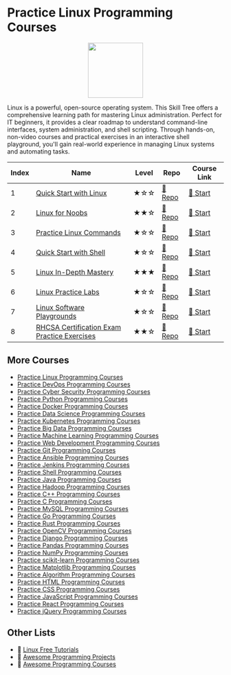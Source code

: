 # Practice Linux Programming Courses

<div align="center">
<img width="128px" src="https://file.labex.io/path/k5LXo5b82pJm.png">
</div>

Linux is a powerful, open-source operating system. This Skill Tree offers a comprehensive learning path for mastering Linux administration. Perfect for IT beginners, it provides a clear roadmap to understand command-line interfaces, system administration, and shell scripting. Through hands-on, non-video courses and practical exercises in an interactive shell playground, you'll gain real-world experience in managing Linux systems and automating tasks.

|   Index | Name                                                                                                                | Level   | Repo                                                                                | Course Link                                                                     |
|---------|---------------------------------------------------------------------------------------------------------------------|---------|-------------------------------------------------------------------------------------|---------------------------------------------------------------------------------|
|       1 | [Quick Start with Linux](https://labex.io/courses/quick-start-with-linux)                                           | ★☆☆     | [🔗 Repo](https://github.com/labex-labs/quick-start-with-linux)                      | [🚀 Start](https://labex.io/courses/quick-start-with-linux)                      |
|       2 | [Linux for Noobs](https://labex.io/courses/linux-for-noobs)                                                         | ★★☆     | [🔗 Repo](https://github.com/labex-labs/linux-for-noobs)                             | [🚀 Start](https://labex.io/courses/linux-for-noobs)                             |
|       3 | [Practice Linux Commands](https://labex.io/courses/linux-basic-commands-practice-online)                            | ★☆☆     | [🔗 Repo](https://github.com/labex-labs/linux-basic-commands-practice-online)        | [🚀 Start](https://labex.io/courses/linux-basic-commands-practice-online)        |
|       4 | [Quick Start with Shell](https://labex.io/courses/quick-start-with-shell)                                           | ★☆☆     | [🔗 Repo](https://github.com/labex-labs/quick-start-with-shell)                      | [🚀 Start](https://labex.io/courses/quick-start-with-shell)                      |
|       5 | [Linux In-Depth Mastery](https://labex.io/courses/linux-in-depth-mastery)                                           | ★★★     | [🔗 Repo](https://github.com/labex-labs/linux-in-depth-mastery)                      | [🚀 Start](https://labex.io/courses/linux-in-depth-mastery)                      |
|       6 | [Linux Practice Labs](https://labex.io/courses/linux-practice-labs)                                                 | ★☆☆     | [🔗 Repo](https://github.com/labex-labs/linux-practice-labs)                         | [🚀 Start](https://labex.io/courses/linux-practice-labs)                         |
|       7 | [Linux Software Playgrounds](https://labex.io/courses/linux-software-playgrounds)                                   | ★☆☆     | [🔗 Repo](https://github.com/labex-labs/linux-software-playgrounds)                  | [🚀 Start](https://labex.io/courses/linux-software-playgrounds)                  |
|       8 | [RHCSA Certification Exam Practice Exercises](https://labex.io/courses/rhcsa-certification-exam-practice-exercises) | ★★☆     | [🔗 Repo](https://github.com/labex-labs/rhcsa-certification-exam-practice-exercises) | [🚀 Start](https://labex.io/courses/rhcsa-certification-exam-practice-exercises) |

## More Courses

- [Practice Linux Programming Courses](https://github.com/labex-labs/practice-linux-programming-courses)
- [Practice DevOps Programming Courses](https://github.com/labex-labs/practice-devops-programming-courses)
- [Practice Cyber Security Programming Courses](https://github.com/labex-labs/practice-cysec-programming-courses)
- [Practice Python Programming Courses](https://github.com/labex-labs/practice-python-programming-courses)
- [Practice Docker Programming Courses](https://github.com/labex-labs/practice-docker-programming-courses)
- [Practice Data Science Programming Courses](https://github.com/labex-labs/practice-data-science-programming-courses)
- [Practice Kubernetes Programming Courses](https://github.com/labex-labs/practice-kubernetes-programming-courses)
- [Practice Big Data Programming Courses](https://github.com/labex-labs/practice-bigdata-programming-courses)
- [Practice Machine Learning Programming Courses](https://github.com/labex-labs/practice-ml-programming-courses)
- [Practice Web Development Programming Courses](https://github.com/labex-labs/practice-web-development-programming-courses)
- [Practice Git Programming Courses](https://github.com/labex-labs/practice-git-programming-courses)
- [Practice Ansible Programming Courses](https://github.com/labex-labs/practice-ansible-programming-courses)
- [Practice Jenkins Programming Courses](https://github.com/labex-labs/practice-jenkins-programming-courses)
- [Practice Shell Programming Courses](https://github.com/labex-labs/practice-shell-programming-courses)
- [Practice Java Programming Courses](https://github.com/labex-labs/practice-java-programming-courses)
- [Practice Hadoop Programming Courses](https://github.com/labex-labs/practice-hadoop-programming-courses)
- [Practice C++ Programming Courses](https://github.com/labex-labs/practice-cpp-programming-courses)
- [Practice C Programming Courses](https://github.com/labex-labs/practice-c-programming-courses)
- [Practice MySQL Programming Courses](https://github.com/labex-labs/practice-mysql-programming-courses)
- [Practice Go Programming Courses](https://github.com/labex-labs/practice-go-programming-courses)
- [Practice Rust Programming Courses](https://github.com/labex-labs/practice-rust-programming-courses)
- [Practice OpenCV Programming Courses](https://github.com/labex-labs/practice-opencv-programming-courses)
- [Practice Django Programming Courses](https://github.com/labex-labs/practice-django-programming-courses)
- [Practice Pandas Programming Courses](https://github.com/labex-labs/practice-pandas-programming-courses)
- [Practice NumPy Programming Courses](https://github.com/labex-labs/practice-numpy-programming-courses)
- [Practice scikit-learn Programming Courses](https://github.com/labex-labs/practice-sklearn-programming-courses)
- [Practice Matplotlib Programming Courses](https://github.com/labex-labs/practice-matplotlib-programming-courses)
- [Practice Algorithm Programming Courses](https://github.com/labex-labs/practice-algorithm-programming-courses)
- [Practice HTML Programming Courses](https://github.com/labex-labs/practice-html-programming-courses)
- [Practice CSS Programming Courses](https://github.com/labex-labs/practice-css-programming-courses)
- [Practice JavaScript Programming Courses](https://github.com/labex-labs/practice-javascript-programming-courses)
- [Practice React Programming Courses](https://github.com/labex-labs/practice-react-programming-courses)
- [Practice jQuery Programming Courses](https://github.com/labex-labs/practice-jquery-programming-courses)


## Other Lists

- 🔗 [Linux Free Tutorials](https://github.com/labex-labs/linux-free-tutorials)
- 🔗 [Awesome Programming Projects](https://github.com/labex-labs/awesome-programming-projects)
- 🔗 [Awesome Programming Courses](https://github.com/labex-labs/awesome-programming-courses)


